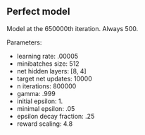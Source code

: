 ## Perfect model

Model at the 650000th iteration.
Always 500.

Parameters:
* learning rate: .00005
* minibatches size: 512
* net hidden layers: [8, 4]
* target net updates: 10000
* n iterations: 800000
* gamma: .999
* initial epsilon: 1.
* minimal epsilon: .05
* epsilon decay fraction: .25
* reward scaling: 4.8